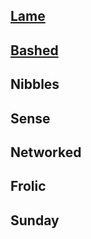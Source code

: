 

## [Lame](/hackthebox/lame/)
## [Bashed](/hackthebox/bashed/)
## Nibbles
## Sense
## Networked
## Frolic
## Sunday

